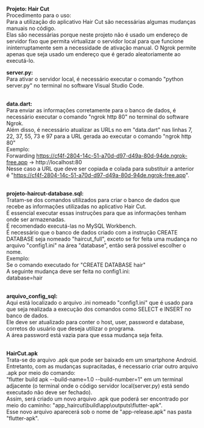 <b>Projeto: Hair Cut</b> <br/>
Procedimento para o uso: <br/>
Para a utilização do aplicativo Hair Cut são necessárias algumas mudanças manuais no código.  <br/>
Elas são necessárias porque neste projeto não é usado um endereço de servidor fixo que permita virtualizar o servidor local para que funcione ininterruptamente sem a necessidade de ativação manual. O Ngrok permite apenas que seja usado um endereço que é gerado aleatoriamente ao executá-lo. <br/>

<b>server.py:</b> <br/>
Para ativar o servidor local, é necessário executar o comando "python server.py" no terminal no software Visual Studio Code. <br/>
<br/>

<b>data.dart:</b> <br/>
Para enviar as informações corretamente para o banco de dados, é necessário executar o comando "ngrok http 80" no terminal do software Ngrok. <br/>
Além disso, é necessário atualizar as URLs no em "data.dart" nas linhas 7, 22, 37, 55, 73 e 97 para a URL gerada ao executar o comando "ngrok http 80"<br/>
Exemplo: <br/>
Forwarding                    https://cf4f-2804-14c-51-a70d-d97-d49a-80d-94de.ngrok-free.app -> http://localhost:80 <br/>
Nesse caso a URL que deve ser copiada e colada para substituir a anterior é "https://cf4f-2804-14c-51-a70d-d97-d49a-80d-94de.ngrok-free.app". <br/>
<br/>

<b>projeto-haircut-database.sql:</b> <br/>
Tratam-se dos comandos utilizados para criar o banco de dados que recebe as informações utilizadas no aplicativo Hair Cut. <br/>
É essencial executar essas instruções para que as informações tenham onde ser armazenadas. <br/>
É recomendado executá-las no MySQL Workbench. <br/>
É necessário que o banco de dados criado com a instrução CREATE DATABASE seja nomeado "haircut_full", exceto se for feita uma mudança no arquivo "config1.ini" na área "database", então será possivel escolher o nome. <br/>
Exemplo: <br/>
Se o comando executado for "CREATE DATABASE hair"<br/>
A seguinte mudança deve ser feita no config1.ini: <br/>
database=hair <br/>
<br/>

<b>arquivo_config_sql:</b><br/>
Aqui está localizado o arquivo .ini nomeado "config1.ini" que é usado para que seja realizada a execução dos comandos como SELECT e INSERT no banco de dados.<br/>
Ele deve ser atualizado para conter o host, user, password e database, corretos do usuário que deseja utilizar o programa. <br/>
A área password está vazia para que essa mudança seja feita.<br/>
<br/>


<b>HairCut.apk</b><br/>
Trata-se do arquivo .apk que pode ser baixado em um smartphone Android. Entretanto, com as mudanças supracitadas, é necessario criar outro arquivo .apk por meio do comando:<br/>
"flutter build apk --build-name=1.0 --build-number=1" em um  terminal adjacente (o terminal onde o código servidor local(server.py) está sendo executado não deve ser fechado). <br/>
Assim, será criado um novo arquivo .apk que poderá ser encontrado por meio do caminho: "app_haircut\build\app\outputs\flutter-apk". <br/>
Esse novo arquivo aparecerá sob o nome de "app-release.apk" nas pasta "flutter-apk".

